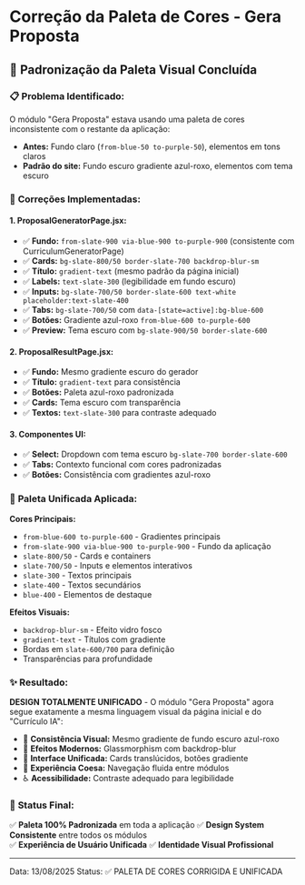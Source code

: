 # Correção da Paleta de Cores - Gera Proposta

## 🎨 Padronização da Paleta Visual Concluída

### 📋 **Problema Identificado:**
O módulo "Gera Proposta" estava usando uma paleta de cores inconsistente com o restante da aplicação:
- **Antes:** Fundo claro (`from-blue-50 to-purple-50`), elementos em tons claros
- **Padrão do site:** Fundo escuro gradiente azul-roxo, elementos com tema escuro

### 🔧 **Correções Implementadas:**

#### **1. ProposalGeneratorPage.jsx:**
- ✅ **Fundo:** `from-slate-900 via-blue-900 to-purple-900` (consistente com CurriculumGeneratorPage)
- ✅ **Cards:** `bg-slate-800/50 border-slate-700 backdrop-blur-sm`
- ✅ **Título:** `gradient-text` (mesmo padrão da página inicial)
- ✅ **Labels:** `text-slate-300` (legibilidade em fundo escuro)
- ✅ **Inputs:** `bg-slate-700/50 border-slate-600 text-white placeholder:text-slate-400`
- ✅ **Tabs:** `bg-slate-700/50` com `data-[state=active]:bg-blue-600`
- ✅ **Botões:** Gradiente azul-roxo `from-blue-600 to-purple-600`
- ✅ **Preview:** Tema escuro com `bg-slate-900/50 border-slate-600`

#### **2. ProposalResultPage.jsx:**
- ✅ **Fundo:** Mesmo gradiente escuro do gerador
- ✅ **Título:** `gradient-text` para consistência
- ✅ **Botões:** Paleta azul-roxo padronizada
- ✅ **Cards:** Tema escuro com transparência
- ✅ **Textos:** `text-slate-300` para contraste adequado

#### **3. Componentes UI:**
- ✅ **Select:** Dropdown com tema escuro `bg-slate-700 border-slate-600`
- ✅ **Tabs:** Contexto funcional com cores padronizadas
- ✅ **Botões:** Consistência com gradientes azul-roxo

### 🎯 **Paleta Unificada Aplicada:**

**Cores Principais:**
- `from-blue-600 to-purple-600` - Gradientes principais
- `from-slate-900 via-blue-900 to-purple-900` - Fundo da aplicação
- `slate-800/50` - Cards e containers
- `slate-700/50` - Inputs e elementos interativos
- `slate-300` - Textos principais
- `slate-400` - Textos secundários
- `blue-400` - Elementos de destaque

**Efeitos Visuais:**
- `backdrop-blur-sm` - Efeito vidro fosco
- `gradient-text` - Títulos com gradiente
- Bordas em `slate-600/700` para definição
- Transparências para profundidade

### ✨ **Resultado:**

**DESIGN TOTALMENTE UNIFICADO** - O módulo "Gera Proposta" agora segue exatamente a mesma linguagem visual da página inicial e do "Currículo IA":

- 🎨 **Consistência Visual:** Mesmo gradiente de fundo escuro azul-roxo
- 🔮 **Efeitos Modernos:** Glassmorphism com backdrop-blur
- 📱 **Interface Unificada:** Cards translúcidos, botões gradiente
- 🌟 **Experiência Coesa:** Navegação fluida entre módulos
- ♿ **Acessibilidade:** Contraste adequado para legibilidade

### 🎉 **Status Final:**

✅ **Paleta 100% Padronizada** em toda a aplicação
✅ **Design System Consistente** entre todos os módulos  
✅ **Experiência de Usuário Unificada** 
✅ **Identidade Visual Profissional** 

---
Data: 13/08/2025
Status: ✅ PALETA DE CORES CORRIGIDA E UNIFICADA
